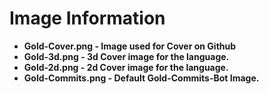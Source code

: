 # Image Information

- **Gold-Cover.png - Image used for Cover on Github**
- **Gold-3d.png - 3d Cover image for the language.**
- **Gold-2d.png - 2d Cover image for the language.**
- **Gold-Commits.png - Default Gold-Commits-Bot Image.**
